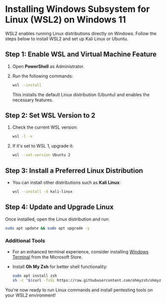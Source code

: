 # Installing Windows Subsystem for Linux (WSL2) on Windows 11

WSL2 enables running Linux distributions directly on Windows. Follow the steps below to install WSL2 and set up Kali Linux or Ubuntu.

## Step 1: Enable WSL and Virtual Machine Feature

1. Open **PowerShell** as Administrator.

2. Run the following commands:

   ```bash
   wsl --install
   ```

   This installs the default Linux distribution (Ubuntu) and enables the necessary features.

## Step 2: Set WSL Version to 2

1. Check the current WSL version:

   ```bash
   wsl -l -v
   ```

2. If it's set to WSL 1, upgrade it:

   ```bash
   wsl --set-version Ubuntu 2
   ```

## Step 3: Install a Preferred Linux Distribution

- You can install other distributions such as **Kali Linux**:

  ```bash
  wsl --install -d kali-linux
  ```

## Step 4: Update and Upgrade Linux

Once installed, open the Linux distribution and run:

   ```bash
   sudo apt update && sudo apt upgrade -y
   ```

### Additional Tools

- For an enhanced terminal experience, consider installing [Windows Terminal](https://aka.ms/terminal) from the Microsoft Store.
- Install **Oh My Zsh** for better shell functionality:

  ```bash
  sudo apt install zsh
  sh -c "$(curl -fsSL https://raw.githubusercontent.com/ohmyzsh/ohmyzsh/master/tools/install.sh)"
  ```

You're now ready to run Linux commands and install pentesting tools on your WSL2 environment!
